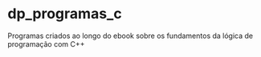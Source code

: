# dp_programas_c
Programas criados ao longo do ebook sobre os fundamentos da lógica de programação com C++
